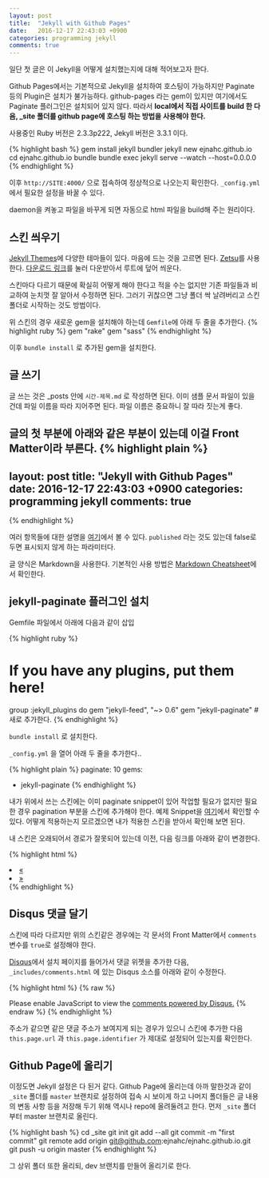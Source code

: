 ```yaml
---
layout: post
title:  "Jekyll with Github Pages"
date:   2016-12-17 22:43:03 +0900
categories: programming jekyll
comments: true
---
```


일단 첫 글은 이 Jekyll을 어떻게 설치했는지에 대해 적어보고자 한다.

Github Pages에서는 기본적으로 Jekyll을 설치하여 호스팅이 가능하지만 Paginate 등의 Plugin은 설치가 불가능하다. github-pages 라는 gem이 있지만 여기에서도 Paginate 플러그인은 설치되어 있지 않다. 따라서 **local에서 직접 사이트를 build 한 다음, _site 폴더를 github page에 호스팅 하는 방법을 사용해야 한다.** 

사용중인 Ruby 버전은 2.3.3p222, Jekyll 버전은 3.3.1 이다.

{% highlight bash %}
gem install jekyll bundler
jekyll new ejnahc.github.io
cd ejnahc.github.io
bundle
bundle exec jekyll serve --watch --host=0.0.0.0
{% endhighlight %}

이후 `http://SITE:4000/` 으로 접속하여 정상적으로 나오는지 확인한다. `_config.yml` 에서 필요한 설정을 바꿀 수 있다.

daemon을 켜놓고 파일을 바꾸게 되면 자동으로 html 파일을 build해 주는 원리이다.

## 스킨 씌우기
[Jekyll Themes](http://jekyllthemes.org)에 다양한 테마들이 있다. 마음에 드는 것을 고르면 된다. [Zetsu](http://jekyllthemes.org/themes/zetsu/)를 사용한다. [다운로드 링크](https://github.com/nandomoreirame/zetsu/archive/master.zip)를 눌러 다운받아서 루트에 덮어 씌운다.

스킨마다 다르기 때문에 확실히 어떻게 해야 한다고 적을 수는 없지만 기존 파일들과 비교하여 눈치껏 잘 알아서 수정하면 된다. 그러기 귀찮으면 그냥 폴더 싹 날려버리고 스킨 폴더로 시작하는 것도 방법이다.

위 스킨의 경우 새로운 gem을 설치해야 하는데 `Gemfile`에 아래 두 줄을 추가한다.
{% highlight ruby %}
gem "rake"
gem "sass"
{% endhighlight %}

이후 `bundle install` 로 추가된 gem을 설치한다.

## 글 쓰기
글 쓰는 것은 _posts 안에 `시간-제목.md` 로 작성하면 된다. 이미 샘플 문서 파일이 있을건데 파일 이름을 따라 지어주면 된다. 파일 이름은 중요하니 잘 따라 짓는게 좋다.

글의 첫 부분에 아래와 같은 부분이 있는데 이걸 Front Matter이라 부른다.
{% highlight plain %}
---
layout: post
title:  "Jekyll with Github Pages"
date:   2016-12-17 22:43:03 +0900
categories: programming jekyll
comments: true
---
{% endhighlight %}

여러 항목들에 대한 설명을 [여기](https://jekyllrb.com/docs/frontmatter/)에서 볼 수 있다. `published` 라는 것도 있는데 false로 두면 표시되지 않게 하는 파라미터다.

글 양식은 Markdown을 사용한다. 기본적인 사용 방법은 [Markdown Cheatsheet](https://github.com/adam-p/markdown-here/wiki/Markdown-Cheatsheet)에서 확인한다.

## jekyll-paginate 플러그인 설치
Gemfile 파일에서 아래에 다음과 같이 삽입

{% highlight ruby %}
# If you have any plugins, put them here!
group :jekyll_plugins do
   gem "jekyll-feed", "~> 0.6"
   gem "jekyll-paginate" # 새로 추가한다.
{% endhighlight %}

`bundle install` 로 설치한다.

`_config.yml` 을 열어 아래 두 줄을 추가한다..

{% highlight plain %}
paginate: 10
gems:
  - jekyll-paginate
{% endhighlight %}

내가 위에서 쓰는 스킨에는 이미 paginate snippet이 있어 작업할 필요가 없지만 필요한 경우 pagination 부분을 스킨에 추가해야 한다. 예제 Snippet을 [여기](https://jekyllrb.com/docs/pagination/)에서 확인할 수 있다. 어떻게 적용하는지 모르겠으면 내가 적용한 스킨을 받아서 확인해 보면 된다.

내 스킨은 오래되어서 경로가 잘못되어 있는데 이전, 다음 링크를 아래와 같이 변경한다.

{% highlight html %}
<li><a class="newer-posts" href="{{ paginator.previous_page_path }}/">&laquo;</a></li>
<li><a class="older-posts" href="{{ paginator.next_page_path }}/">&raquo;</a></li>
{% endhighlight %}

## Disqus 댓글 달기
스킨에 따라 다르지만 위의 스킨같은 경우에는 각 문서의 Front Matter에서 `comments` 변수를 `true`로 설정해야 한다.

[Disqus](http://disqus.com)에서 설치 페이지를 들어가서 댓글 위젯을 추가한 다음, `_includes/comments.html` 에 있는 Disqus 소스를 아래와 같이 수정한다.

{% highlight html %}
{% raw %}
<div id="disqus_thread"></div><script>var disqus_config = function () {this.page.url = '{{ page.id | prepend: site.url }}';this.page.identifier = '{{page.id}}';};(function() {var d = document, s = d.createElement('script');s.src = '//blog-chan-je.disqus.com/embed.js';s.setAttribute('data-timestamp', +new Date());(d.head || d.body).appendChild(s);})();</script><noscript>Please enable JavaScript to view the <a href="https://disqus.com/?ref_noscript">comments powered by Disqus.</a></noscript>
{% endraw %}
{% endhighlight %}

주소가 같으면 같은 댓글 주소가 보여지게 되는 경우가 있으니 스킨에 추가한 다음 `this.page.url` 과 `this.page.identifier` 가 제대로 설정되어 있는지를 확인한다.

## Github Page에 올리기
이정도면 Jekyll 설정은 다 된거 같다. Github Page에 올리는데 아까 말한것과 같이 `_site` 폴더를 `master` 브랜치로 설정하여 접속 시 보이게 하고 나머지 폴더들은 글 내용의 변동 사항 등을 저장해 두기 위해 역시나 repo에 올려둘려고 한다. 먼저 `_site` 폴더부터 master 브랜치로 올린다.

{% highlight bash %}
cd _site
git init
git add --all
git commit -m "first commit"
git remote add origin git@github.com:ejnahc/ejnahc.github.io.git
git push -u origin master
{% endhighlight %}

그 상위 폴더 또한 올리되, dev 브랜치를 만들어 올리기로 한다.

